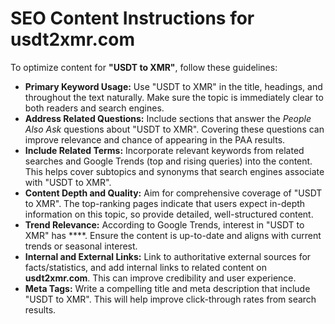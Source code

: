 # SEO Content Instructions for **usdt2xmr.com**

To optimize content for **"USDT to XMR"**, follow these guidelines:

-   **Primary Keyword Usage:** Use "USDT to XMR" in the title, headings, and throughout the text naturally. Make sure the topic is immediately clear to both readers and search engines.
-   **Address Related Questions:** Include sections that answer the _People Also Ask_ questions about "USDT to XMR". Covering these questions can improve relevance and chance of appearing in the PAA results.
-   **Include Related Terms:** Incorporate relevant keywords from related searches and Google Trends (top and rising queries) into the content. This helps cover subtopics and synonyms that search engines associate with "USDT to XMR".
-   **Content Depth and Quality:** Aim for comprehensive coverage of "USDT to XMR". The top-ranking pages indicate that users expect in-depth information on this topic, so provide detailed, well-structured content.
-   **Trend Relevance:** According to Google Trends, interest in "USDT to XMR" has ****. Ensure the content is up-to-date and aligns with current trends or seasonal interest.
-   **Internal and External Links:** Link to authoritative external sources for facts/statistics, and add internal links to related content on **usdt2xmr.com**. This can improve credibility and user experience.
-   **Meta Tags:** Write a compelling title and meta description that include "USDT to XMR". This will help improve click-through rates from search results.
